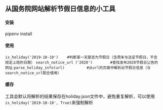 ## 从国务院网站解析节假日信息的小工具

#### 安装
pipenv install

#### 使用
```is_holiday('2019-10-10')    #判断某一天是否为节假日（含周末与法定节假日，不含规定上班的日期）```
```search_notice_url（'2020')		#查找发布2020节假日公告的网址```
```parse_holiday_info(url)			#从url的页面中解析出节假日信息（与search_notice_url配合使用）```

#### 缓存
工具会默认将解析的结果保存在holiday.json文件中，避免重复解析，可以使用
```is_holiday('2019-10-10', True)```来强制解析